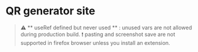 # QR generator site

> :warning: ** useRef defined but never used ** : unused vars are not allowed during production build.
> :exclamation: pasting and screenshot save are not supported in firefox browser unless you install an extension. 
